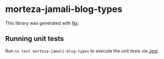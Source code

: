 # morteza-jamali-blog-types

This library was generated with [Nx](https://nx.dev).

## Running unit tests

Run `nx test morteza-jamali-blog-types` to execute the unit tests via [Jest](https://jestjs.io).
